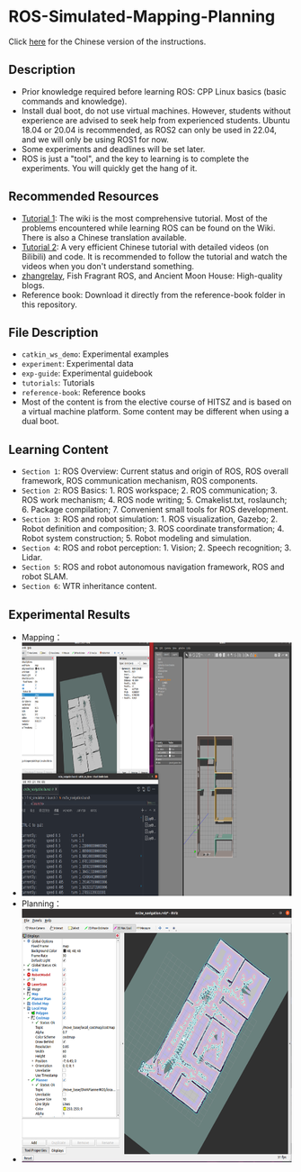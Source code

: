 # ROS-Simulated-Mapping-Planning
Click [here](https://github.com/OriTwil/ROS-Notes/blob/master/%E4%B8%AD%E6%96%87%E8%AF%B4%E6%98%8E.md) for the Chinese version of the instructions.

## Description
- Prior knowledge required before learning ROS: CPP Linux basics (basic commands and knowledge).
- Install dual boot, do not use virtual machines. However, students without experience are advised to seek help from experienced students. Ubuntu 18.04 or 20.04 is recommended, as ROS2 can only be used in 22.04, and we will only be using ROS1 for now.
- Some experiments and deadlines will be set later.
- ROS is just a "tool", and the key to learning is to complete the experiments. You will quickly get the hang of it.

## Recommended Resources
- [Tutorial 1](https://wiki.ros.org/Documentation): The wiki is the most comprehensive tutorial. Most of the problems encountered while learning ROS can be found on the Wiki. There is also a Chinese translation available.
- [Tutorial 2](http://www.autolabor.com.cn/book/ROSTutorials/): A very efficient Chinese tutorial with detailed videos (on Bilibili) and code. It is recommended to follow the tutorial and watch the videos when you don't understand something.
- [zhangrelay](https://blog.csdn.net/ZhangRelay), Fish Fragrant ROS, and Ancient Moon House: High-quality blogs.
- Reference book: Download it directly from the reference-book folder in this repository.

## File Description
- `catkin_ws_demo`: Experimental examples
- `experiment`: Experimental data
- `exp-guide`: Experimental guidebook
- `tutorials`: Tutorials
- `reference-book`: Reference books
- Most of the content is from the elective course of HITSZ and is based on a virtual machine platform. Some content may be different when using a dual boot.

## Learning Content
- `Section 1`: ROS Overview: Current status and origin of ROS, ROS overall framework, ROS communication mechanism, ROS components.
- `Section 2`: ROS Basics: 1. ROS workspace; 2. ROS communication; 3. ROS work mechanism; 4. ROS node writing; 5. Cmakelist.txt, roslaunch; 6. Package compilation; 7. Convenient small tools for ROS development.
- `Section 3`: ROS and robot simulation: 1. ROS visualization, Gazebo; 2. Robot definition and composition; 3. ROS coordinate transformation; 4. Robot system construction; 5. Robot modeling and simulation.
- `Section 4`: ROS and robot perception: 1. Vision; 2. Speech recognition; 3. Lidar.
- `Section 5`: ROS and robot autonomous navigation framework, ROS and robot SLAM.
- `Section 6`: WTR inheritance content.

## Experimental Results
- Mapping：
- <img src="https://github.com/OriTwil/ROS-Notes/blob/master/image/exp4(3).png" width="600" height="450">
- Planning： 
- <img src="https://github.com/OriTwil/ROS-Notes/blob/master/image/exp5(4).png" width="600" height="450">

